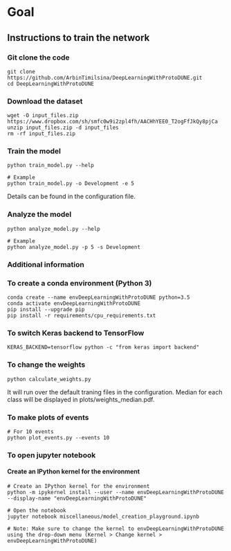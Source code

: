 # Goal


## Instructions to train the network

### Git clone the code
```
git clone https://github.com/ArbinTimilsina/DeepLearningWithProtoDUNE.git
cd DeepLearningWithProtoDUNE
```

### Download the dataset
```
wget -O input_files.zip https://www.dropbox.com/sh/smfc0w9i2zpl4fh/AACHhYEE0_T2ogFfJkQy8pjCa
unzip input_files.zip -d input_files
rm -rf input_files.zip
```

### Train the model
```
python train_model.py --help

# Example
python train_model.py -o Development -e 5
```
Details can be found in the configuration file.


### Analyze the model
```
python analyze_model.py --help

# Example
python analyze_model.py -p 5 -s Development
```


### Additional information
### To create a conda environment (Python 3)
```
conda create --name envDeepLearningWithProtoDUNE python=3.5
conda activate envDeepLearningWithProtoDUNE
pip install --upgrade pip
pip install -r requirements/cpu_requirements.txt
```

### To switch Keras backend to TensorFlow
```
KERAS_BACKEND=tensorflow python -c "from keras import backend"
```

### To change the weights
```
python calculate_weights.py 
```
It will run over the default traning files in the configuration. Median for each class will be displayed in plots/weights_median.pdf.

### To make plots of events
```
# For 10 events
python plot_events.py --events 10 
```

### To open jupyter notebook
#### Create an IPython kernel for the environment
```
# Create an IPython kernel for the environment
python -m ipykernel install --user --name envDeepLearningWithProtoDUNE --display-name "envDeepLearningWithProtoDUNE"
```

```
# Open the notebook
jupyter notebook miscellaneous/model_creation_playground.ipynb

# Note: Make sure to change the kernel to envDeepLearningWithProtoDUNE using the drop-down menu (Kernel > Change kernel > envDeepLearningWithProtoDUNE)
```